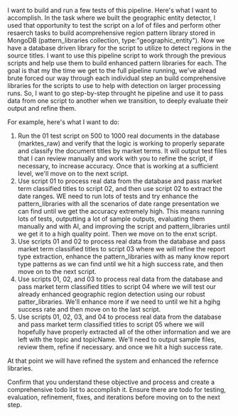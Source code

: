 I want to build and run a few tests of this pipeline. Here's what I want to accomplish. In the task where we built the geographic entity detector, I used that opportunity to test the script on a lof of files and perform other resaerch tasks to build acomprehensive region pattern library stored in MongoDB (pattern_libraries collection, type:"geographic_entity"). Now we have a database driven library for the script to utilize to detect regions in the source titles. I want to use this pipeline script to work through the previous scripts and help use them to build enhanced pattern libraries for each. The goal is that my the time we get to the full pipeline running, we've alread brute forced our way through each individual step an build comprehensive libraries for the scripts to use to help with detection on larger processing runs. So, I want to go step-by-step throught he pipeline and use it to pass data from one script to another when we transition, to deeply evaluate their output and refine them.

For example, here's what I want to do:
1. Run the 01 test script on 500 to 1000 real documents in the database (marktes_raw) and verify that the logic is working to properly separate and classify the document titles by market terms. It will output test files that I can review manually and work with you to refine the script, if necessary, to increase accuracy. Once that is working at a sufficient level, we'll move on to the next script.
2. Use script 01 to process real data from the database and pass market term classified titles to script 02, and then use script 02 to extract the date ranges. WE need to run lots of tests and try enhance the pattern_libraries with all the scenarios of date range presentation we can find until we get the accuracy extremely high. This means running lots of tests, outputting a lot of sample outputs, evaluating them manually and with AI, and improving the script and pattern_libraries until we get it to a high quality point. Then we move on to the enxt script.
3. Use scripts 01 and 02 to process real data from the database and pass market term classified titles to script 03 where we will refine the report type extraction, enhance the pattern_libraries with as many know report type patterns as we can find until we hit a high success rate, and then move on to the next script.
4. Use scripts 01, 02, and 03 to process real data from the database and pass market term classified titles to script 04 where we will test our already enhanced geographic region detection using our robust patter_libraries. We'll enhance more if we need to until we hit a hgihg success rate and then move on to the last script.
5. Use scripts 01, 02, 03, and 04 to process real data from the database and pass market term classified titles to script 05 where we will hopefully have properly extracted all of the other information and we are left with the topic and topicName. We'll need to output sample files, review them, refine if necessary. and once we hit a high success rate.

At that point we will have refined the system and enhanced the refernce libraries.

Confirm that you understand these objective and process and create a comprehensive todo list to accomplish it. Ensure there are todo for testing, evaluation, refinement, fixes, and iterations before moving on to the next step.